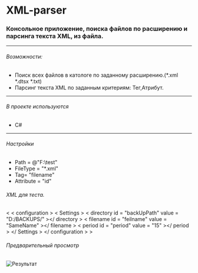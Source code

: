 # XML-parser #
### Консольное приложение, поиска файлов по расширению и парсинга текста XML, из файла. ###
------------------------------------------------------
###### Возможности: ######
* Поиск всех файлов в катологе по заданному расширению.(*.xml *.dtsx *.txt)
* Парсинг текста XML по заданным критериям: Тег,Атрибут.
------------------------------------------------------
###### В проекте используются ######
* С#
------------------------------------------------------
###### Настройки ######

  * Path = @"F:\test"
  * FileType = "*.xml"
  * Tag= "filename"
  * Attribute = "id"
###### XML для теста. ######
   
  < <? xml version = "1.0" encoding = "utf-8" ?>
  < configuration >
      < Settings >
         < directory id = "backUpPath" value = "D:/BACKUPS/" ></ directory >
         < filename id = "feilname" value = "SameName" ></ filename >
         < period id = "period" value = "15" ></ period >
      </ Settings >
  </ configuration > >
 
###### Предварительный просмотр ######
   ![Результат](https://sun9-46.userapi.com/impg/YirCUBwcNe0kIKDJ3TogNesnaXPi_6SmIbDAzQ/6E-dzQgHB2I.jpg?size=459x183&quality=96&sign=3bd0449839d64a07d1440095d927777f&type=album)
